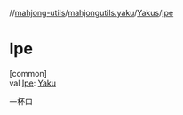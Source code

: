 //[mahjong-utils](../../../index.md)/[mahjongutils.yaku](../index.md)/[Yakus](index.md)/[Ipe](-ipe.md)

# Ipe

[common]\
val [Ipe](-ipe.md): [Yaku](../-yaku/index.md)

一杯口
